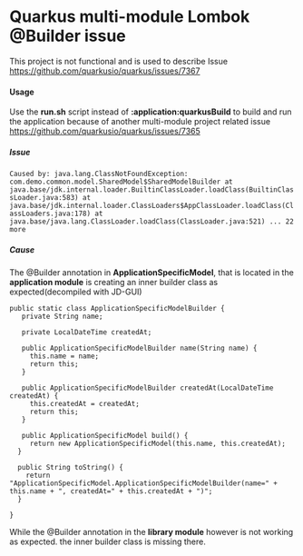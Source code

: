 # Quarkus multi-module Lombok @Builder issue

This project is not functional and is used to describe Issue https://github.com/quarkusio/quarkus/issues/7367


#### Usage

Use the **run.sh** script instead of **:application:quarkusBuild** to build and run the application because of 
another multi-module project related issue https://github.com/quarkusio/quarkus/issues/7365


##### Issue

`Caused by: java.lang.ClassNotFoundException: com.demo.common.model.SharedModel$SharedModelBuilder
        at java.base/jdk.internal.loader.BuiltinClassLoader.loadClass(BuiltinClassLoader.java:583)
        at java.base/jdk.internal.loader.ClassLoaders$AppClassLoader.loadClass(ClassLoaders.java:178)
        at java.base/java.lang.ClassLoader.loadClass(ClassLoader.java:521)
        ... 22 more
`

##### Cause

The @Builder annotation in **ApplicationSpecificModel**, that is located in the
 **application module** is creating an inner builder class as expected(decompiled with JD-GUI)



  
    public static class ApplicationSpecificModelBuilder {
       private String name;
    
       private LocalDateTime createdAt;
    
       public ApplicationSpecificModelBuilder name(String name) {
         this.name = name;
         return this;
       }
    
       public ApplicationSpecificModelBuilder createdAt(LocalDateTime createdAt) {
         this.createdAt = createdAt;
         return this;
       }
    
       public ApplicationSpecificModel build() {
         return new ApplicationSpecificModel(this.name, this.createdAt);
      }
    
      public String toString() {
        return "ApplicationSpecificModel.ApplicationSpecificModelBuilder(name=" + this.name + ", createdAt=" + this.createdAt + ")";
      }
    
    }
    
While the @Builder annotation in the **library module** however is not working as expected. the inner builder class is
missing there.
